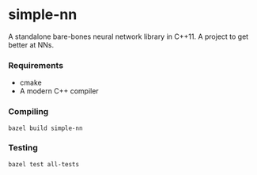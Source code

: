 # simple-nn

A standalone bare-bones neural network library in C++11. A project to get better at NNs.

### Requirements

- cmake
- A modern C++ compiler

### Compiling

`bazel build simple-nn`

### Testing

`bazel test all-tests`
